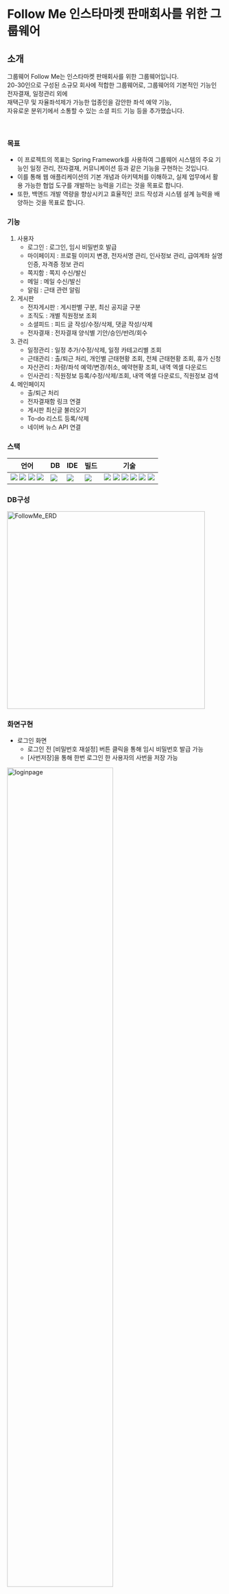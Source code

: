 # Follow Me 인스타마켓 판매회사를 위한 그룹웨어

## 소개
그룹웨어 Follow Me는 인스타마켓 판매회사를 위한 그룹웨어입니다. <br/>
20-30인으로 구성된 소규모 회사에 적합한 그룹웨어로, 그룹웨어의 기본적인 기능인 전자결재, 일정관리 외에 <br/>
재택근무 및 자율좌석제가 가능한 업종인을 감안한 좌석 예약 기능,  <br/>
자유로운 분위기에서 소통할 수 있는 소셜 피드 기능 등을 추가했습니다. 

 <br/>

### 목표
- 이 프로젝트의 목표는 Spring Framework를 사용하여 그룹웨어 시스템의 주요 기능인 일정 관리, 전자결재, 커뮤니케이션 등과 같은 기능을 구현하는 것입니다.  <br/>
- 이를 통해 웹 애플리케이션의 기본 개념과 아키텍처를 이해하고, 실제 업무에서 활용 가능한 협업 도구를 개발하는 능력을 기르는 것을 목표로 합니다.  <br/>
- 또한, 백엔드 개발 역량을 향상시키고 효율적인 코드 작성과 시스템 설계 능력을 배양하는 것을 목표로 합니다.

### 기능
1. 사용자
   - 로그인 : 로그인, 임시 비밀번호 발급
   - 마이페이지 : 프로필 이미지 변경, 전자서명 관리, 인사정보 관리, 급여계좌 실명인증, 자격증 정보 관리
   - 쪽지함 : 쪽지 수신/발신
   - 메일 : 메일 수신/발신
   - 알림 : 근태 관련 알림
2. 게시판
   - 전자게시판 : 게시판별 구분, 최신 공지글 구분
   - 조직도 : 개별 직원정보 조회
   - 소셜피드 : 피드 글 작성/수정/삭제, 댓글 작성/삭제
   - 전자결재 : 전자결재 양식별 기안/승인/반려/회수
3. 관리
   - 일정관리 : 일정 추가/수정/삭제, 일정 카테고리별 조회
   - 근태관리 : 출/퇴근 처리, 개인별 근태현황 조회, 전체 근태현황 조회, 휴가 신청
   - 자산관리 : 차량/좌석 예약/변경/취소, 예약현황 조회, 내역 엑셀 다운로드
   - 인사관리 : 직원정보 등록/수정/삭제/조회, 내역 엑셀 다운로드, 직원정보 검색
4. 메인페이지
   - 출/퇴근 처리
   - 전자결재함 링크 연결
   - 게시판 최신글 불러오기
   - To-do 리스트 등록/삭제
   - 네이버 뉴스 API 연결

   
### 스택
| 언어 | DB | IDE | 빌드 | 기술 |
| --- | --- | --- | --- | --- |
|<img src="https://img.shields.io/badge/java-%23ED8B00.svg?style=flat-square&logo=openjdk&logoColor=white">&nbsp;<img src="https://img.shields.io/badge/html5-%23E34F26.svg?style=flat-square&logo=html5&logoColor=white">&nbsp;<img src="https://img.shields.io/badge/css3-%231572B6.svg?style=flat-square&logo=css3&logoColor=white">&nbsp;<img src="https://img.shields.io/badge/javascript-%23323330.svg?style=flat-square&logo=javascript&logoColor=%23F7DF1E">|<img src="https://img.shields.io/badge/Oracle-F80000?style=flat-square&logo=oracle&logoColor=white">|<img src="https://img.shields.io/badge/Visual%20Studio%20Code-0078d7.svg?style=flat-square&logo=visual-studio-code&logoColor=white">|<img src="https://img.shields.io/badge/Apache%20Maven-C71A36?style=flat-square&logo=Apache%20Maven&logoColor=white">|<img src="https://img.shields.io/badge/spring-%236DB33F.svg?style=flat-square&logo=spring&logoColor=white">&nbsp;<img src="https://img.shields.io/badge/Mybatis-181717.svg?style=flat-square&logo=Mybatis&logoColor=white">&nbsp;<img src="https://img.shields.io/badge/jquery-%230769AD.svg?style=flat-square&logo=jquery&logoColor=white">&nbsp;<img src="https://img.shields.io/badge/bootstrap-%238511FA.svg?style=flat-square&logo=bootstrap&logoColor=white">&nbsp;<img src="https://img.shields.io/badge/JSP-3776AB.svg?style=flat-square&logo=JSP&logoColor=white">&nbsp;<img src="https://img.shields.io/badge/JSON-3776AB.svg?style=flat-square&logo=JSON&logoColor=white">|



### DB구성
<img width="461" alt="FollowMe_ERD" src="https://github.com/Lee-Da-Ye/FollowMeProject/assets/148595981/e2b0fbfc-5fb6-4bd9-9056-62629cd42be9">


### 화면구현
- 로그인 화면
   - 로그인 전 [비밀번호 재설정] 버튼 클릭을 통해 임시 비밀번호 발급 가능
   - [사번저장]을 통해 한번 로그인 한 사용자의 사번을 저장 가능
<img width="70%" alt="loginpage" src="https://github.com/dandi0624/08_spring-workspace/assets/153481807/f7625222-2c54-4599-bc1a-b10ca2db55fc">

 <br/> <br/>

- 메인페이지
   - 로그인 시 메인 페이지에서 근태관리, 최근 공지글 확인, 오늘의 뉴스 등을 확인
   - 근태관리, 오늘의 결재 건으로 이동, 오늘의 To-do 등록 등의 기능을 수행 가능함
<img width="70%" alt="mainpage" src="https://github.com/dandi0624/08_spring-workspace/assets/153481807/508efe1e-e572-4f5f-a958-ff8beb08c0f4">

- 좌석예약페이지
   - 직원은 좌석 예약 가능 여부 조회 및 예약 신청을 할 수 있음
   - 대표는 좌석 예약 상세 조회가 가능하며, 좌석별 상태 변경을 할 수 있음
<img width="70%" alt="seatreservaionpage" src="https://github.com/dandi0624/08_spring-workspace/assets/153481807/da793174-63f3-4de7-a2b0-6263a6316e40">

<br/> <br/>

- 전자결재페이지
   - 전자결재는 진행중 / 승인 / 반려 / 회수 / 참조 / 미처리 결재함으로 구분됨
   - 작성 문서에 따라 자동으로 결재라인이 지정되며, 최종 결재자만 의견 작성 가능함
<img width="70%" alt="documentpage" src="https://github.com/dandi0624/08_spring-workspace/assets/153481807/216c88cc-6406-4321-be3e-a98f7dde5c26">

<br/> <br/>

- 일정관리페이지
   - 일정관리 페이지에서는 전체 / 회사 / 부서 / 개인 일정을 구분해서 조회 가능함
   - 구글 공휴일 캘린더를 연동해 일정에서 공휴일을 확인할 수 있게 함
<img width="70%" alt="callendarpage" src="https://github.com/dandi0624/08_spring-workspace/assets/153481807/0f38f854-9c3f-467d-8612-79b6fc21f68f">

<br/> <br/>

- 전자게시판
   - 전체글 / 공지사항 / 사내소식으로 구분해 게시글 조회 가능함
   - 오른쪽 상단에 최신 공지글은 별도로 확인할 수 있게 구분하였음
<img width="70%" alt="boardpage" src="https://github.com/dandi0624/08_spring-workspace/assets/153481807/f3595e71-6b31-410a-bff6-f8ca61f6cb6f">




